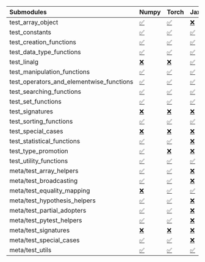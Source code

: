 | Submodules                               | Numpy                                                                                                                           | Torch                                                                                                                           | Jax                                                                                                                             | Tensorflow                                                                                                                      |
|:-----------------------------------------|:--------------------------------------------------------------------------------------------------------------------------------|:--------------------------------------------------------------------------------------------------------------------------------|:--------------------------------------------------------------------------------------------------------------------------------|:--------------------------------------------------------------------------------------------------------------------------------|
| test_array_object                        | <a href="https://github.com/unifyai/ivy/runs/8193141971?check_suite_focus=true" rel="noopener noreferrer" target="_blank">✅</a> | <a href="https://github.com/unifyai/ivy/runs/8193144450?check_suite_focus=true" rel="noopener noreferrer" target="_blank">✅</a> | <a href="https://github.com/unifyai/ivy/runs/8193147339?check_suite_focus=true" rel="noopener noreferrer" target="_blank">❌</a> | <a href="https://github.com/unifyai/ivy/runs/8193150201?check_suite_focus=true" rel="noopener noreferrer" target="_blank">✅</a> |
| test_constants                           | <a href="https://github.com/unifyai/ivy/runs/8193142083?check_suite_focus=true" rel="noopener noreferrer" target="_blank">✅</a> | <a href="https://github.com/unifyai/ivy/runs/8193144523?check_suite_focus=true" rel="noopener noreferrer" target="_blank">✅</a> | <a href="https://github.com/unifyai/ivy/runs/8193147476?check_suite_focus=true" rel="noopener noreferrer" target="_blank">✅</a> | <a href="https://github.com/unifyai/ivy/runs/8193150302?check_suite_focus=true" rel="noopener noreferrer" target="_blank">✅</a> |
| test_creation_functions                  | <a href="https://github.com/unifyai/ivy/runs/8193142237?check_suite_focus=true" rel="noopener noreferrer" target="_blank">✅</a> | <a href="https://github.com/unifyai/ivy/runs/8193144681?check_suite_focus=true" rel="noopener noreferrer" target="_blank">✅</a> | <a href="https://github.com/unifyai/ivy/runs/8193147592?check_suite_focus=true" rel="noopener noreferrer" target="_blank">✅</a> | <a href="https://github.com/unifyai/ivy/runs/8193150395?check_suite_focus=true" rel="noopener noreferrer" target="_blank">✅</a> |
| test_data_type_functions                 | <a href="https://github.com/unifyai/ivy/runs/8193142340?check_suite_focus=true" rel="noopener noreferrer" target="_blank">✅</a> | <a href="https://github.com/unifyai/ivy/runs/8193144784?check_suite_focus=true" rel="noopener noreferrer" target="_blank">✅</a> | <a href="https://github.com/unifyai/ivy/runs/8193147702?check_suite_focus=true" rel="noopener noreferrer" target="_blank">✅</a> | <a href="https://github.com/unifyai/ivy/runs/8193150493?check_suite_focus=true" rel="noopener noreferrer" target="_blank">✅</a> |
| test_linalg                              | <a href="https://github.com/unifyai/ivy/runs/8193142425?check_suite_focus=true" rel="noopener noreferrer" target="_blank">❌</a> | <a href="https://github.com/unifyai/ivy/runs/8193144894?check_suite_focus=true" rel="noopener noreferrer" target="_blank">❌</a> | <a href="https://github.com/unifyai/ivy/runs/8193147814?check_suite_focus=true" rel="noopener noreferrer" target="_blank">✅</a> | <a href="https://github.com/unifyai/ivy/runs/8193150626?check_suite_focus=true" rel="noopener noreferrer" target="_blank">❌</a> |
| test_manipulation_functions              | <a href="https://github.com/unifyai/ivy/runs/8193142518?check_suite_focus=true" rel="noopener noreferrer" target="_blank">✅</a> | <a href="https://github.com/unifyai/ivy/runs/8193145104?check_suite_focus=true" rel="noopener noreferrer" target="_blank">✅</a> | <a href="https://github.com/unifyai/ivy/runs/8193147909?check_suite_focus=true" rel="noopener noreferrer" target="_blank">✅</a> | <a href="https://github.com/unifyai/ivy/runs/8193150736?check_suite_focus=true" rel="noopener noreferrer" target="_blank">✅</a> |
| test_operators_and_elementwise_functions | <a href="https://github.com/unifyai/ivy/runs/8193142620?check_suite_focus=true" rel="noopener noreferrer" target="_blank">✅</a> | <a href="https://github.com/unifyai/ivy/runs/8193145294?check_suite_focus=true" rel="noopener noreferrer" target="_blank">✅</a> | <a href="https://github.com/unifyai/ivy/runs/8193148050?check_suite_focus=true" rel="noopener noreferrer" target="_blank">✅</a> | <a href="https://github.com/unifyai/ivy/runs/8193150847?check_suite_focus=true" rel="noopener noreferrer" target="_blank">✅</a> |
| test_searching_functions                 | <a href="https://github.com/unifyai/ivy/runs/8193142703?check_suite_focus=true" rel="noopener noreferrer" target="_blank">✅</a> | <a href="https://github.com/unifyai/ivy/runs/8193145505?check_suite_focus=true" rel="noopener noreferrer" target="_blank">✅</a> | <a href="https://github.com/unifyai/ivy/runs/8193148193?check_suite_focus=true" rel="noopener noreferrer" target="_blank">✅</a> | <a href="https://github.com/unifyai/ivy/runs/8193150941?check_suite_focus=true" rel="noopener noreferrer" target="_blank">✅</a> |
| test_set_functions                       | <a href="https://github.com/unifyai/ivy/runs/8193142800?check_suite_focus=true" rel="noopener noreferrer" target="_blank">✅</a> | <a href="https://github.com/unifyai/ivy/runs/8193145641?check_suite_focus=true" rel="noopener noreferrer" target="_blank">✅</a> | <a href="https://github.com/unifyai/ivy/runs/8193148354?check_suite_focus=true" rel="noopener noreferrer" target="_blank">✅</a> | <a href="https://github.com/unifyai/ivy/runs/8193151049?check_suite_focus=true" rel="noopener noreferrer" target="_blank">✅</a> |
| test_signatures                          | <a href="https://github.com/unifyai/ivy/runs/8193142903?check_suite_focus=true" rel="noopener noreferrer" target="_blank">❌</a> | <a href="https://github.com/unifyai/ivy/runs/8193145737?check_suite_focus=true" rel="noopener noreferrer" target="_blank">❌</a> | <a href="https://github.com/unifyai/ivy/runs/8193148499?check_suite_focus=true" rel="noopener noreferrer" target="_blank">❌</a> | <a href="https://github.com/unifyai/ivy/runs/8193151157?check_suite_focus=true" rel="noopener noreferrer" target="_blank">❌</a> |
| test_sorting_functions                   | <a href="https://github.com/unifyai/ivy/runs/8193143015?check_suite_focus=true" rel="noopener noreferrer" target="_blank">✅</a> | <a href="https://github.com/unifyai/ivy/runs/8193145839?check_suite_focus=true" rel="noopener noreferrer" target="_blank">✅</a> | <a href="https://github.com/unifyai/ivy/runs/8193148613?check_suite_focus=true" rel="noopener noreferrer" target="_blank">✅</a> | <a href="https://github.com/unifyai/ivy/runs/8193151261?check_suite_focus=true" rel="noopener noreferrer" target="_blank">✅</a> |
| test_special_cases                       | <a href="https://github.com/unifyai/ivy/runs/8193143106?check_suite_focus=true" rel="noopener noreferrer" target="_blank">❌</a> | <a href="https://github.com/unifyai/ivy/runs/8193145944?check_suite_focus=true" rel="noopener noreferrer" target="_blank">❌</a> | <a href="https://github.com/unifyai/ivy/runs/8193148714?check_suite_focus=true" rel="noopener noreferrer" target="_blank">❌</a> | <a href="https://github.com/unifyai/ivy/runs/8193151368?check_suite_focus=true" rel="noopener noreferrer" target="_blank">❌</a> |
| test_statistical_functions               | <a href="https://github.com/unifyai/ivy/runs/8193143207?check_suite_focus=true" rel="noopener noreferrer" target="_blank">✅</a> | <a href="https://github.com/unifyai/ivy/runs/8193146049?check_suite_focus=true" rel="noopener noreferrer" target="_blank">✅</a> | <a href="https://github.com/unifyai/ivy/runs/8193148823?check_suite_focus=true" rel="noopener noreferrer" target="_blank">❌</a> | <a href="https://github.com/unifyai/ivy/runs/8193151501?check_suite_focus=true" rel="noopener noreferrer" target="_blank">❌</a> |
| test_type_promotion                      | <a href="https://github.com/unifyai/ivy/runs/8193143310?check_suite_focus=true" rel="noopener noreferrer" target="_blank">✅</a> | <a href="https://github.com/unifyai/ivy/runs/8193146135?check_suite_focus=true" rel="noopener noreferrer" target="_blank">❌</a> | <a href="https://github.com/unifyai/ivy/runs/8193148933?check_suite_focus=true" rel="noopener noreferrer" target="_blank">❌</a> | <a href="https://github.com/unifyai/ivy/runs/8193151646?check_suite_focus=true" rel="noopener noreferrer" target="_blank">❌</a> |
| test_utility_functions                   | <a href="https://github.com/unifyai/ivy/runs/8193143435?check_suite_focus=true" rel="noopener noreferrer" target="_blank">✅</a> | <a href="https://github.com/unifyai/ivy/runs/8193146276?check_suite_focus=true" rel="noopener noreferrer" target="_blank">✅</a> | <a href="https://github.com/unifyai/ivy/runs/8193149043?check_suite_focus=true" rel="noopener noreferrer" target="_blank">✅</a> | <a href="https://github.com/unifyai/ivy/runs/8193151778?check_suite_focus=true" rel="noopener noreferrer" target="_blank">✅</a> |
| meta/test_array_helpers                  | <a href="https://github.com/unifyai/ivy/runs/8193143533?check_suite_focus=true" rel="noopener noreferrer" target="_blank">✅</a> | <a href="https://github.com/unifyai/ivy/runs/8193146385?check_suite_focus=true" rel="noopener noreferrer" target="_blank">✅</a> | <a href="https://github.com/unifyai/ivy/runs/8193149172?check_suite_focus=true" rel="noopener noreferrer" target="_blank">❌</a> | <a href="https://github.com/unifyai/ivy/runs/8193151893?check_suite_focus=true" rel="noopener noreferrer" target="_blank">✅</a> |
| meta/test_broadcasting                   | <a href="https://github.com/unifyai/ivy/runs/8193143658?check_suite_focus=true" rel="noopener noreferrer" target="_blank">✅</a> | <a href="https://github.com/unifyai/ivy/runs/8193146487?check_suite_focus=true" rel="noopener noreferrer" target="_blank">✅</a> | <a href="https://github.com/unifyai/ivy/runs/8193149290?check_suite_focus=true" rel="noopener noreferrer" target="_blank">❌</a> | <a href="https://github.com/unifyai/ivy/runs/8193151992?check_suite_focus=true" rel="noopener noreferrer" target="_blank">✅</a> |
| meta/test_equality_mapping               | <a href="https://github.com/unifyai/ivy/runs/8193143782?check_suite_focus=true" rel="noopener noreferrer" target="_blank">❌</a> | <a href="https://github.com/unifyai/ivy/runs/8193146593?check_suite_focus=true" rel="noopener noreferrer" target="_blank">✅</a> | <a href="https://github.com/unifyai/ivy/runs/8193149401?check_suite_focus=true" rel="noopener noreferrer" target="_blank">✅</a> | <a href="https://github.com/unifyai/ivy/runs/8193152077?check_suite_focus=true" rel="noopener noreferrer" target="_blank">✅</a> |
| meta/test_hypothesis_helpers             | <a href="https://github.com/unifyai/ivy/runs/8193143876?check_suite_focus=true" rel="noopener noreferrer" target="_blank">✅</a> | <a href="https://github.com/unifyai/ivy/runs/8193146682?check_suite_focus=true" rel="noopener noreferrer" target="_blank">✅</a> | <a href="https://github.com/unifyai/ivy/runs/8193149539?check_suite_focus=true" rel="noopener noreferrer" target="_blank">❌</a> | <a href="https://github.com/unifyai/ivy/runs/8193152165?check_suite_focus=true" rel="noopener noreferrer" target="_blank">✅</a> |
| meta/test_partial_adopters               | <a href="https://github.com/unifyai/ivy/runs/8193143967?check_suite_focus=true" rel="noopener noreferrer" target="_blank">✅</a> | <a href="https://github.com/unifyai/ivy/runs/8193146775?check_suite_focus=true" rel="noopener noreferrer" target="_blank">✅</a> | <a href="https://github.com/unifyai/ivy/runs/8193149675?check_suite_focus=true" rel="noopener noreferrer" target="_blank">❌</a> | <a href="https://github.com/unifyai/ivy/runs/8193152276?check_suite_focus=true" rel="noopener noreferrer" target="_blank">✅</a> |
| meta/test_pytest_helpers                 | <a href="https://github.com/unifyai/ivy/runs/8193144056?check_suite_focus=true" rel="noopener noreferrer" target="_blank">✅</a> | <a href="https://github.com/unifyai/ivy/runs/8193146868?check_suite_focus=true" rel="noopener noreferrer" target="_blank">✅</a> | <a href="https://github.com/unifyai/ivy/runs/8193149781?check_suite_focus=true" rel="noopener noreferrer" target="_blank">❌</a> | <a href="https://github.com/unifyai/ivy/runs/8193152361?check_suite_focus=true" rel="noopener noreferrer" target="_blank">✅</a> |
| meta/test_signatures                     | <a href="https://github.com/unifyai/ivy/runs/8193144174?check_suite_focus=true" rel="noopener noreferrer" target="_blank">❌</a> | <a href="https://github.com/unifyai/ivy/runs/8193146962?check_suite_focus=true" rel="noopener noreferrer" target="_blank">❌</a> | <a href="https://github.com/unifyai/ivy/runs/8193149880?check_suite_focus=true" rel="noopener noreferrer" target="_blank">❌</a> | <a href="https://github.com/unifyai/ivy/runs/8193152487?check_suite_focus=true" rel="noopener noreferrer" target="_blank">❌</a> |
| meta/test_special_cases                  | <a href="https://github.com/unifyai/ivy/runs/8193144272?check_suite_focus=true" rel="noopener noreferrer" target="_blank">✅</a> | <a href="https://github.com/unifyai/ivy/runs/8193147083?check_suite_focus=true" rel="noopener noreferrer" target="_blank">✅</a> | <a href="https://github.com/unifyai/ivy/runs/8193149978?check_suite_focus=true" rel="noopener noreferrer" target="_blank">❌</a> | <a href="https://github.com/unifyai/ivy/runs/8193152569?check_suite_focus=true" rel="noopener noreferrer" target="_blank">✅</a> |
| meta/test_utils                          | <a href="https://github.com/unifyai/ivy/runs/8193144362?check_suite_focus=true" rel="noopener noreferrer" target="_blank">✅</a> | <a href="https://github.com/unifyai/ivy/runs/8193147206?check_suite_focus=true" rel="noopener noreferrer" target="_blank">✅</a> | <a href="https://github.com/unifyai/ivy/runs/8193150086?check_suite_focus=true" rel="noopener noreferrer" target="_blank">✅</a> | <a href="https://github.com/unifyai/ivy/runs/8193152666?check_suite_focus=true" rel="noopener noreferrer" target="_blank">✅</a> |